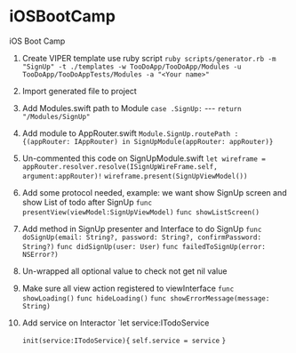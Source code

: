 # iOSBootCamp
iOS Boot Camp

1. Create VIPER template use ruby script
    `ruby scripts/generator.rb -m "SignUp" -t ./templates -w TooDoApp/TooDoApp/Modules -u TooDoApp/TooDoAppTests/Modules -a "<Your name>"`
2. Import generated file to project
3. Add Modules.swift path to Module
    `case .SignUp:` ---
      `return "/Modules/SignUp"`
4. Add module to AppRouter.swift
    `Module.SignUp.routePath : {(appRouter: IAppRouter) in SignUpModule(appRouter: appRouter)}`
5. Un-commented this code on SignUpModule.swift
    `let wireframe = appRouter.resolver.resolve(ISignUpWireFrame.self, argument:appRouter)!`
    `wireframe.present(SignUpViewModel())`
6. Add some protocol needed, example: we want show SignUp screen  and show List of todo after SignUp
    `func presentView(viewModel:SignUpViewModel)`
    `func showListScreen()`
7. Add method in SignUp presenter and Interface to do SignUp
    `func doSignUp(email: String?, password: String?, confirmPassword: String?)`
    `func didSignUp(user: User)`
    `func failedToSignUp(error: NSError?)`
8. Un-wrapped all optional value to check not get nil value
9. Make sure all view action registered to viewInterface
    `func showLoading()`
    `func hideLoading()`
    `func showErrorMessage(message: String)`
10. Add service on Interactor
    `let service:ITodoService
    
    `init(service:ITodoService){`
       `self.service = service`
    `}`
